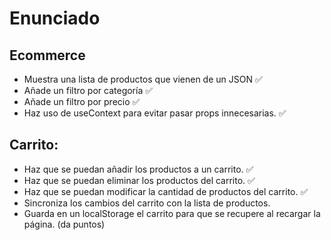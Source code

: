# Enunciado

## Ecommerce

* Muestra una lista de productos que vienen de un JSON ✅
* Añade un filtro por categoría ✅
* Añade un filtro por precio ✅
* Haz uso de useContext para evitar pasar props innecesarias. ✅

## Carrito:

* Haz que se puedan añadir los productos a un carrito. ✅
* Haz que se puedan eliminar los productos del carrito. ✅
* Haz que se puedan modificar la cantidad de productos del carrito. ✅
* Sincroniza los cambios del carrito con la lista de productos.
* Guarda en un localStorage el carrito para que se recupere al recargar la página. (da puntos)